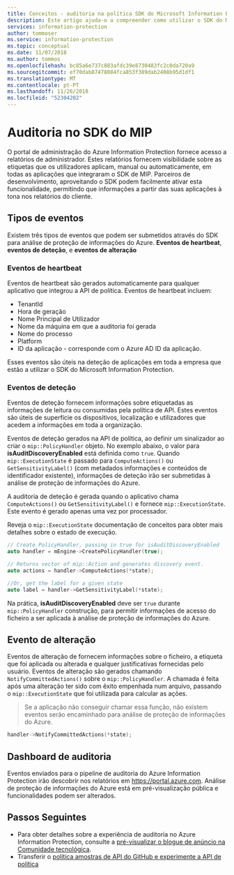 ```yaml
---
title: Conceitos - auditoria na política SDK do Microsoft Information Protection API
description: Este artigo ajuda-o a compreender como utilizar o SDK do Microsoft Information Protection para submeter a API de política de auditoria de eventos para análise de proteção de informações do Azure.
services: information-protection
author: tommoser
ms.service: information-protection
ms.topic: conceptual
ms.date: 11/07/2018
ms.author: tommos
ms.openlocfilehash: bc85a6e737c883afdc39e8730483fc2c0da720a9
ms.sourcegitcommit: ef70dab87478084fca853f389dab2408b95d1df1
ms.translationtype: MT
ms.contentlocale: pt-PT
ms.lasthandoff: 11/26/2018
ms.locfileid: "52304202"
---
```

# <a name="auditing-in-the-mip-sdk"></a>Auditoria no SDK do MIP

O portal de administração do Azure Information Protection fornece acesso a relatórios de administrador. Estes relatórios fornecem visibilidade sobre as etiquetas que os utilizadores aplicam, manual ou automaticamente, em todas as aplicações que integraram o SDK de MIP. Parceiros de desenvolvimento, aproveitando o SDK podem facilmente ativar esta funcionalidade, permitindo que informações a partir das suas aplicações à tona nos relatórios do cliente.

## <a name="event-types"></a>Tipos de eventos

Existem três tipos de eventos que podem ser submetidos através do SDK para análise de proteção de informações do Azure. **Eventos de heartbeat**, **eventos de deteção**, e **eventos de alteração**

### <a name="heartbeat-events"></a>Eventos de heartbeat

Eventos de heartbeat são gerados automaticamente para qualquer aplicativo que integrou a API de política. Eventos de heartbeat incluem:

* TenantId
* Hora de geração
* Nome Principal de Utilizador
* Nome da máquina em que a auditoria foi gerada
* Nome do processo
* Platform
* ID da aplicação - corresponde com o Azure AD ID da aplicação.

Esses eventos são úteis na deteção de aplicações em toda a empresa que estão a utilizar o SDK do Microsoft Information Protection.

### <a name="discovery-events"></a>Eventos de deteção

Eventos de deteção fornecem informações sobre etiquetadas as informações de leitura ou consumidas pela política de API. Estes eventos são úteis de superfície os dispositivos, localização e utilizadores que acedem a informações em toda a organização.

Eventos de deteção gerados na API de política, ao definir um sinalizador ao criar o `mip::PolicyHandler` objeto. No exemplo abaixo, o valor para **isAuditDiscoveryEnabled** está definida como `true`. Quando `mip::ExecutionState` é passado para `ComputeActions()` ou `GetSensitivityLabel()` (com metadados informações e conteúdos de identificador existente), informações de deteção irão ser submetidas à análise de proteção de informações do Azure.

A auditoria de deteção é gerada quando o aplicativo chama `ComputeActions()` ou `GetSensitivityLabel()` e fornece `mip::ExecutionState`. Este evento é gerado apenas uma vez por processador.

Reveja o `mip::ExecutionState` documentação de conceitos para obter mais detalhes sobre o estado de execução.

```cpp
// Create PolicyHandler, passing in true for isAuditDiscoveryEnabled
auto handler = mEngine->CreatePolicyHandler(true);

// Returns vector of mip::Action and generates discovery event.
auto actions = handler->ComputeActions(*state);

//Or, get the label for a given state
auto label = handler->GetSensitivityLabel(*state);
```

Na prática, **isAuditDiscoveryEnabled** deve ser `true` durante `mip::PolicyHandler` construção, para permitir informações de acesso do ficheiro a ser aplicada à análise de proteção de informações do Azure.

## <a name="change-event"></a>Evento de alteração

Eventos de alteração de fornecem informações sobre o ficheiro, a etiqueta que foi aplicada ou alterada e qualquer justificativas fornecidas pelo usuário. Eventos de alteração são gerados chamando `NotifyCommittedActions()` sobre o `mip::PolicyHandler`. A chamada é feita após uma alteração ter sido com êxito empenhada num arquivo, passando o `mip::ExecutionState` que foi utilizada para calcular as ações.

> Se a aplicação não conseguir chamar essa função, não existem eventos serão encaminhado para análise de proteção de informações do Azure.

```cpp
handler->NotifyCommittedActions(*state);
```

## <a name="audit-dashboard"></a>Dashboard de auditoria

Eventos enviados para o pipeline de auditoria do Azure Information Protection irão descobrir nos relatórios em https://portal.azure.com. Análise de proteção de informações do Azure está em pré-visualização pública e funcionalidades podem ser alterados.

## <a name="next-steps"></a>Passos Seguintes

- Para obter detalhes sobre a experiência de auditoria no Azure Information Protection, consulte a [pré-visualizar o blogue de anúncio na Comunidade tecnológica](https://techcommunity.microsoft.com/t5/Azure-Information-Protection/Data-discovery-reporting-and-analytics-for-all-your-data-with/ba-p/253854).
- Transferir o [política amostras de API do GitHub e experimente a API de política](https://azure.microsoft.com/resources/samples/?sort=0&term=mipsdk+policyapi)

